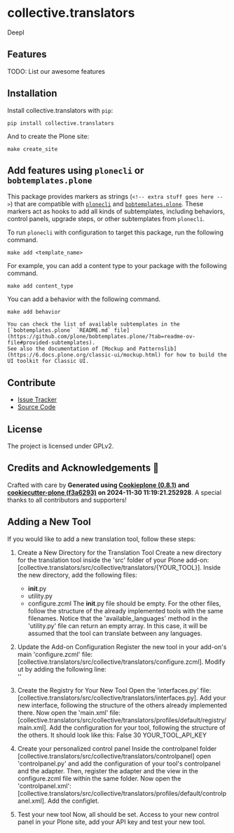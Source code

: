 # collective.translators

Deepl

## Features

TODO: List our awesome features

## Installation

Install collective.translators with `pip`:

```shell
pip install collective.translators
```

And to create the Plone site:

```shell
make create_site
```

## Add features using `plonecli` or `bobtemplates.plone`

This package provides markers as strings (`<!-- extra stuff goes here -->`) that are compatible with [`plonecli`](https://github.com/plone/plonecli) and [`bobtemplates.plone`](https://github.com/plone/bobtemplates.plone).
These markers act as hooks to add all kinds of subtemplates, including behaviors, control panels, upgrade steps, or other subtemplates from `plonecli`.

To run `plonecli` with configuration to target this package, run the following command.

```shell
make add <template_name>
```

For example, you can add a content type to your package with the following command.

```shell
make add content_type
```

You can add a behavior with the following command.

```shell
make add behavior
```

```{seealso}
You can check the list of available subtemplates in the [`bobtemplates.plone` `README.md` file](https://github.com/plone/bobtemplates.plone/?tab=readme-ov-file#provided-subtemplates).
See also the documentation of [Mockup and Patternslib](https://6.docs.plone.org/classic-ui/mockup.html) for how to build the UI toolkit for Classic UI.
```

## Contribute

- [Issue Tracker](https://github.com/collective/collective.translators/issues)
- [Source Code](https://github.com/collective/collective.translators/)

## License

The project is licensed under GPLv2.

## Credits and Acknowledgements 🙏

Crafted with care by **Generated using [Cookieplone (0.8.1)](https://github.com/plone/cookieplone) and [cookiecutter-plone (f3a6293)](https://github.com/plone/cookiecutter-plone/commit/f3a6293bd1d64bcb7ff67e4ae53fc4ee5223e7c1) on 2024-11-30 11:19:21.252928**. A special thanks to all contributors and supporters!

## Adding a New Tool

If you would like to add a new translation tool, follow these steps:

1. Create a New Directory for the Translation Tool
    Create a new directory for the translation tool inside the 'src' folder of your Plone add-on:  
     [collective.translators/src/collective/translators/{YOUR_TOOL}].
     Inside the new directory, add the following files:
     - __init__.py
     - utility.py
     - configure.zcml
     The __init__.py file should be empty. For the other files, follow the structure of the already implemented tools with the same filenames.
     Notice that the 'available_languages' method in the 'utility.py' file can return an empty array. In this case, it will be assumed that the tool can translate between any languages.

2. Update the Add-on Configuration
    Register the new tool in your add-on's main 'configure.zcml' file:  
    [collective.translators/src/collective/translators/configure.zcml].
    Modify ut by adding the following line:  
    '<include package=".{YOUR_TOOL}" />'

3. Create the Registry for Your New Tool
    Open the 'interfaces.py' file:  
    [collective.translators/src/collective/translators/interfaces.py].
    Add your new interface, following the structure of the others already implemented there.
    Now open the 'main.xml' file:  
    [collective.translators/src/collective/translators/profiles/default/registry/main.xml].
    Add the configuration for your tool, following the structure of the others. It should look like this:
   <records interface="collective.translators.interfaces.IYourToolControlPanel">
       <value key="enabled">False</value>
       <value key="order">30</value>
       <value key="source_languages"></value>
       <value key="target_languages"></value>
       <value key="api_key">YOUR_TOOL_API_KEY</value>
   </records>

4. Create your personalized control panel 
    Inside the controlpanel folder [collective.translators/src/collective/translators/controlpanel] open 'controlpanel.py' and add the configuration of your tool's controlpanel and the adapter. Then, register the adapter and the view in the configure.zcml file within the same folder. Now open the 'controlpanel.xml': [collective.translators/src/collective/translators/profiles/default/controlpanel.xml]. Add the configlet.

5. Test your new tool
   Now, all should be set. Access to your new control panel in your Plone site, add your API key and test your new tool.
